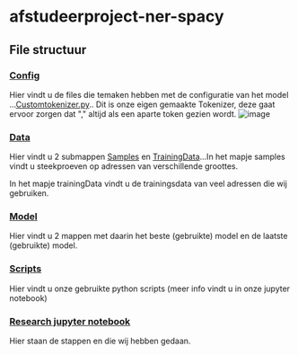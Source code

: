# afstudeerproject-ner-spacy
## File structuur
### [Config](config)
Hier vindt u de files die temaken hebben met de configuratie van het model
...[Customtokenizer.py](config/CustomTokenizer.py)..
Dit is onze eigen gemaakte Tokenizer, deze gaat ervoor zorgen dat "," altijd als een aparte token gezien wordt.
![image](https://user-images.githubusercontent.com/43540060/156184112-2586d7ab-17ef-4def-a459-ad47cc875532.png)

### [Data](data)
Hier vindt u 2 submappen [Samples](samples) en [TrainingData](trainingData)...In het mapje samples vindt u steekproeven op adressen van verschillende groottes.

In het mapje trainingData vindt u de trainingsdata van veel adressen die wij gebruiken.

### [Model](model)
Hier vindt u 2 mappen met daarin het beste (gebruikte) model en de laatste (gebruikte) model.  

### [Scripts](scripts)
Hier vindt u onze gebruikte python scripts (meer info vindt u in onze jupyter notebook)

### [Research jupyter notebook](research.ipynb)
Hier staan de stappen en die wij hebben gedaan.
